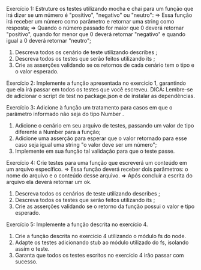 Exercício 1: Estruture os testes utilizando mocha e chai para um função que irá dizer se um número é "positivo", "negativo" ou "neutro":
=> Essa função irá receber um número como parâmetro e retornar uma string como resposta;
=> Quando o número passado for maior que 0 deverá retornar "positivo", quando for menor que 0 deverá retornar "negativo" e quando igual a 0 deverá retornar "neutro";
1. Descreva todos os cenário de teste utilizando describes ;
2. Descreva todos os testes que serão feitos utilizando its ;
3. Crie as asserções validando se os retornos de cada cenário tem o tipo e o valor esperado.

Exercício 2: Implemente a função apresentada no exercício 1, garantindo que ela irá passar em todos os testes que você escreveu.
DICA: Lembre-se de adicionar o script de test no package.json e de instalar as dependências.

Exercício 3: Adicione à função um tratamento para casos em que o parâmetro informado não seja do tipo Number .
1. Adicione o cenário em seu arquivo de testes, passando um valor de tipo diferente a Number para a função;
2. Adicione uma asserção para esperar que o valor retornado para esse caso seja igual uma string "o valor deve ser um número";
3. Implemente em sua função tal validação para que o teste passe.

Exercício 4: Crie testes para uma função que escreverá um conteúdo em um arquivo específico.
=> Essa função deverá receber dois parâmetros: o nome do arquivo e o conteúdo desse arquivo.
=> Após concluir a escrita do arquivo ela deverá retornar um ok.
1. Descreva todos os cenários de teste utilizando describes ;
2. Descreva todos os testes que serão feitos utilizando its ;
3. Crie as asserções validando se o retorno da função possui o valor e tipo esperado.

Exercício 5: Implemente a função descrita no exercício 4.
1. Crie a função descrita no exercício 4 utilizando o módulo fs do node.
2. Adapte os testes adicionando stub ao módulo utilizado do fs, isolando assim o teste.
3. Garanta que todos os testes escritos no exercício 4 irão passar com sucesso.
